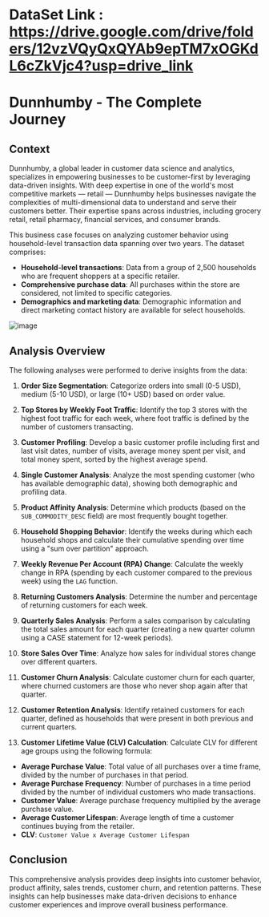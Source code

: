# DataSet Link : https://drive.google.com/drive/folders/12vzVQyQxQYAb9epTM7xOGKdL6cZkVjc4?usp=drive_link
# Dunnhumby - The Complete Journey

## Context
Dunnhumby, a global leader in customer data science and analytics, specializes in empowering businesses to be customer-first by leveraging data-driven insights. With deep expertise in one of the world's most competitive markets — retail — Dunnhumby helps businesses navigate the complexities of multi-dimensional data to understand and serve their customers better. Their expertise spans across industries, including grocery retail, retail pharmacy, financial services, and consumer brands.

This business case focuses on analyzing customer behavior using household-level transaction data spanning over two years. The dataset comprises:

- **Household-level transactions**: Data from a group of 2,500 households who are frequent shoppers at a specific retailer.
- **Comprehensive purchase data**: All purchases within the store are considered, not limited to specific categories.
- **Demographics and marketing data**: Demographic information and direct marketing contact history are available for select households.

![image](https://github.com/user-attachments/assets/59f473e0-0882-4e03-aad5-bc1a977a81ab)

## Analysis Overview
The following analyses were performed to derive insights from the data:

1. **Order Size Segmentation**: Categorize orders into small (0-5 USD), medium (5-10 USD), or large (10+ USD) based on order value.
   
2. **Top Stores by Weekly Foot Traffic**: Identify the top 3 stores with the highest foot traffic for each week, where foot traffic is defined by the number of customers transacting.

3. **Customer Profiling**: Develop a basic customer profile including first and last visit dates, number of visits, average money spent per visit, and total money spent, sorted by the highest average spend.

4. **Single Customer Analysis**: Analyze the most spending customer (who has available demographic data), showing both demographic and profiling data.

5. **Product Affinity Analysis**: Determine which products (based on the `SUB_COMMODITY_DESC` field) are most frequently bought together.

6. **Household Shopping Behavior**: Identify the weeks during which each household shops and calculate their cumulative spending over time using a "sum over partition" approach.

7. **Weekly Revenue Per Account (RPA) Change**: Calculate the weekly change in RPA (spending by each customer compared to the previous week) using the `LAG` function.

8. **Returning Customers Analysis**: Determine the number and percentage of returning customers for each week.

9. **Quarterly Sales Analysis**: Perform a sales comparison by calculating the total sales amount for each quarter (creating a new quarter column using a CASE statement for 12-week periods).

10. **Store Sales Over Time**: Analyze how sales for individual stores change over different quarters.

11. **Customer Churn Analysis**: Calculate customer churn for each quarter, where churned customers are those who never shop again after that quarter.

12. **Customer Retention Analysis**: Identify retained customers for each quarter, defined as households that were present in both previous and current quarters.

13. **Customer Lifetime Value (CLV) Calculation**: Calculate CLV for different age groups using the following formula:
   - **Average Purchase Value**: Total value of all purchases over a time frame, divided by the number of purchases in that period.
   - **Average Purchase Frequency**: Number of purchases in a time period divided by the number of individual customers who made transactions.
   - **Customer Value**: Average purchase frequency multiplied by the average purchase value.
   - **Average Customer Lifespan**: Average length of time a customer continues buying from the retailer.
   - **CLV**: `Customer Value x Average Customer Lifespan`

## Conclusion
This comprehensive analysis provides deep insights into customer behavior, product affinity, sales trends, customer churn, and retention patterns. These insights can help businesses make data-driven decisions to enhance customer experiences and improve overall business performance.

